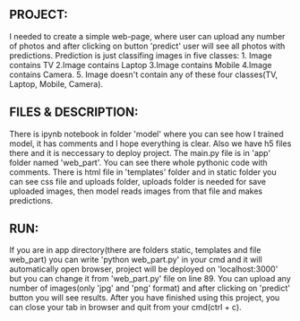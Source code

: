 ## PROJECT:
I needed to create a simple web-page, where user can upload any number of photos and after clicking on button 'predict' user will see all photos with predictions. Prediction is just classifing images in five classes: 1. Image contains TV 2.Image contains Laptop 3.Image contains Mobile 4.Image contains Camera. 5. Image doesn't contain any of these four classes(TV, Laptop, Mobile, Camera).

## FILES & DESCRIPTION: 
There is ipynb notebook in folder 'model' where you can see how I trained model, it has comments and I hope everything is clear. Also we have h5 files there and it is neccessary to deploy project. The main.py file is in 'app' folder named 'web_part'. You can see there whole pythonic code with comments. There is html file in 'templates' folder and in static folder you can see css file and uploads folder, uploads folder is needed for save uploaded images, then model reads images from that file and makes predictions.

## RUN:
If you are in app directory(there are folders static, templates and file web_part) you can write 'python web_part.py' in your cmd and it will automatically open browser, project will be deployed on 'localhost:3000' but you can change it from 'web_part.py' file on line 89. You can upload any number of images(only 'jpg' and 'png' format) and after clicking on 'predict' button you will see results. After you  have finished using this project, you can close your tab in browser and quit from your cmd(ctrl + c).
